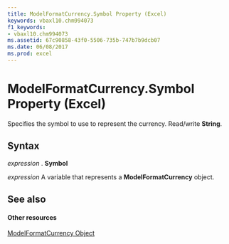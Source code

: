 ```yaml
---
title: ModelFormatCurrency.Symbol Property (Excel)
keywords: vbaxl10.chm994073
f1_keywords:
- vbaxl10.chm994073
ms.assetid: 67c90858-43f0-5506-735b-747b7b9dcb07
ms.date: 06/08/2017
ms.prod: excel
---
```



# ModelFormatCurrency.Symbol Property (Excel)

Specifies the symbol to use to represent the currency. Read/write  **String**.


## Syntax

 _expression_ . **Symbol**

 _expression_ A variable that represents a **ModelFormatCurrency** object.


## See also


#### Other resources


[ModelFormatCurrency Object](Excel.modelformatcurrency.md)


